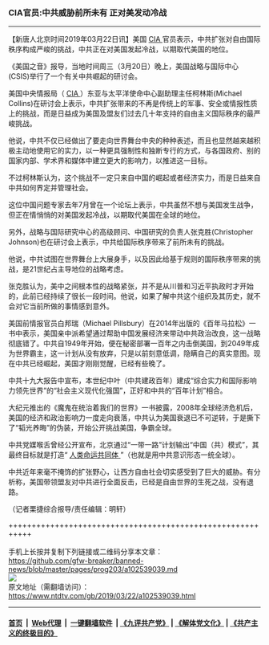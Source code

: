 ### CIA官员:中共威胁前所未有 正对美发动冷战
------------------------

<div class="post_content" itemprop="articleBody">
 <p>
  【新唐人北京时间2019年03月22日讯】美国
  <a href="https://www.ntdtv.com/gb/cia.htm">
   CIA
  </a>
  官员表示，中共扩张对自由国际秩序构成严峻的挑战，中共正在对美国发起冷战，以期取代美国的地位。
 </p>
 <p>
  《美国之音》报导，当地时间周三（3月20日）晚上，美国战略与国际中心 (CSIS)举行了一个有关中共崛起的研讨会。
 </p>
 <p>
  美国中央情报局（
  <a href="https://www.ntdtv.com/gb/cia.htm">
   CIA
  </a>
  ）东亚与太平洋使命中心副助理主任柯林斯(Michael Collins)在研讨会上表示，中共扩张带来的不再是传统上的军事、安全或情报性质上的挑战，而是日益成为美国及盟友们过去几十年支持的自由主义国际秩序的最严峻挑战。
 </p>
 <p>
  他说，中共不仅已经做出了要走向世界舞台中央的种种表述，而且也显然越来越积极主动地使用它的实力，以一种更具强制性和独断专行的方式，与各国政府、别的国家内部、学术界和媒体中建立更大的影响力，以推进这一目标。
 </p>
 <p>
  不过柯林斯认为，这个挑战不一定只来自中国的崛起或者经济实力，而是日益来自中共如何界定并管理社会。
 </p>
 <p>
  这位中国问题专家去年7月曾在一个论坛上表示，中共虽然不想与美国发生战争，但正在情悄悄的对美国发起冷战，以期取代美国在全球的地位。
 </p>
 <p>
  另外，战略与国际研究中心的高级顾问、中国研究的负责人张克胜(Christopher Johnson)也在研讨会上表示，中共给国际秩序带来了前所未有的挑战。
 </p>
 <p>
  他说，中共试图在世界舞台上大展身手，以及因此给基于规则的国际秩序带来的挑战，是21世纪占主导地位的战略考虑。
 </p>
 <p>
  张克胜认为，美中之间根本性的战略紧张，并不是从川普和习近平执政时才开始的，此前已经持续了很长一段时间。他说，如果了解中共这个组织及其历史，就不会对它当前所做的事情感到意外。
 </p>
 <p>
  美国前情报官员白邦瑞（Michael Pillsbury）在2014年出版的《百年马拉松》一书中表示，美国亲中派希望通过帮助中国发展经济来带动中共政治改良，这一战略彻底错了。中共自1949年开始，便在秘密部署一百年之内击倒美国，到2049年成为世界霸主，这一计划从没有放弃，只是以前刻意低调，隐瞒自己的真实意图。现在中共已经崛起，美国才刚刚觉醒，已经有些晚了。
 </p>
 <p>
  中共十九大报告中宣布，本世纪中叶（中共建政百年）建成“综合实力和国际影响力领先世界”的“社会主义现代化强国”，正好和中共的“百年计划”相合。
 </p>
 <p>
  大纪元推出的《魔鬼在统治着我们的世界》一书披露，2008年全球经济危机后，美国的经济和政治影响力一度走向衰落，中共认为美国衰退已不可逆转，于是撕下了“韬光养晦”的伪装，开始公开挑战美国，争霸全球。
 </p>
 <p>
  中共党媒喉舌曾经公开宣布，北京通过“一带一路”计划输出“中国（共）模式”，其最终目标就是打造“
  <a href="https://www.ntdtv.com/gb/人类命运共同体.htm">
   人类命运共同体
  </a>
  ”（也就是用中共意识形态一统全球）。
 </p>
 <p>
  中共近年来毫不掩饰的扩张野心，让西方自由社会切实感受到了巨大的威胁。有分析称，美国带领盟友对中共进行全面反击，已经是自由世界的生死之战，没有退路。
 </p>
 <p>
  （记者栗捷综合报导/责任编辑：明轩）
 </p>
 <div class="single_ad">
 </div>
</div>

+++++++++++++++++++++++++++++++++++++++++++++++++++++++++++<br/><br/>
手机上长按并复制下列链接或二维码分享本文章：<br/>
https://github.com/gfw-breaker/banned-news/blob/master/pages/prog203/a102539039.md <br/>
<a href='https://github.com/gfw-breaker/banned-news/blob/master/pages/prog203/a102539039.md'><img src='https://github.com/gfw-breaker/banned-news/blob/master/pages/prog203/a102539039.md.png'/></a> <br/>
原文地址（需翻墙访问）：https://www.ntdtv.com/gb/2019/03/22/a102539039.html


------------------------
#### [首页](https://github.com/gfw-breaker/banned-news/blob/master/README.md) &nbsp;|&nbsp; [Web代理](https://github.com/labour-camp/helloworld) &nbsp;|&nbsp; [一键翻墙软件](https://github.com/gfw-breaker/nogfw/blob/master/README.md) &nbsp;| [《九评共产党》](https://github.com/gfw-breaker/9ping.md/blob/master/README.md#九评之一评共产党是什么) | [《解体党文化》](https://github.com/gfw-breaker/jtdwh.md/blob/master/README.md) | [《共产主义的终极目的》](https://github.com/gfw-breaker/gczydzjmd.md/blob/master/README.md)

